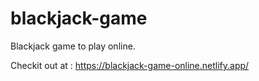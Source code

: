 # blackjack-game
Blackjack game to play online.

Checkit out at : https://blackjack-game-online.netlify.app/

